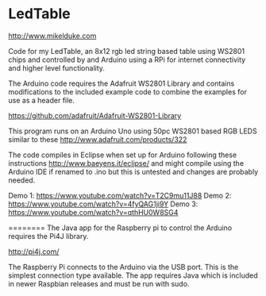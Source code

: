 LedTable
========

http://www.mikelduke.com

Code for my LedTable, an 8x12 rgb led string based table using WS2801 chips and 
controlled by and Arduino using a RPi for internet connectivity and higher level 
functionality.

The Arduino code requires the Adafruit WS2801 Library and contains modifications 
to the included example code to combine the examples for use as a header file.

https://github.com/adafruit/Adafruit-WS2801-Library

This program runs on an Arduino Uno using 50pc WS2801 based RGB LEDS similar to 
these http://www.adafruit.com/products/322

The code compiles in Eclipse when set up for Arduino following these instructions 
http://www.baeyens.it/eclipse/ and might compile using the Arduino IDE if renamed 
to .ino but this is untested and changes are probably needed.

Demo 1: https://www.youtube.com/watch?v=T2C9mu11J88
Demo 2: https://www.youtube.com/watch?v=4fyQAG1ji9Y
Demo 3: https://www.youtube.com/watch?v=qthHU0W8SG4


========
The Java app for the Raspberry pi to control the Arduino requires the Pi4J library.

http://pi4j.com/

The Raspberry Pi connects to the Arduino via the USB port. This is the simplest 
connection type available. The app requires Java which is included in newer 
Raspbian releases and must be run with sudo.

